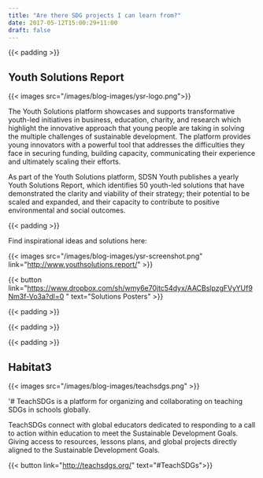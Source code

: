 ```yaml
---
title: "Are there SDG projects I can learn from?"
date: 2017-05-12T15:00:29+11:00
draft: false
---
```


{{< padding >}}

**Youth Solutions Report**
---

{{< images src="/images/blog-images/ysr-logo.png">}}

The Youth Solutions platform showcases and supports transformative youth-led initiatives in business, education, charity, and research which highlight the innovative approach that young people are taking in solving the multiple challenges of sustainable development. The platform provides young innovators with a powerful tool that addresses the difficulties they face in securing funding, building capacity, communicating their experience and ultimately scaling their efforts. 

As part of the Youth Solutions platform, SDSN Youth publishes a yearly Youth Solutions Report, which identifies 50 youth-led solutions that have demonstrated the clarity and viability of their strategy; their potential to be scaled and expanded, and their capacity to contribute to positive environmental and social outcomes.


 {{< padding >}}

Find inspirational ideas and solutions here: 

{{< images src="/images/blog-images/ysr-screenshot.png" link="http://www.youthsolutions.report/" >}}

{{< button link="https://www.dropbox.com/sh/wmy6e70jtc54dyx/AACBslpzgFVyYUf9Nm3f-Vo3a?dl=0 " text="Solutions Posters" >}}

{{< padding >}}

{{< padding >}}

{{< padding >}}

**Habitat3**
---

{{< images src="/images/blog-images/teachsdgs.png" >}}

'# TeachSDGs is a platform for organizing and collaborating on teaching SDGs in schools globally.

TeachSDGs connect with global educators dedicated to responding to a call to action within education to meet the Sustainable Development Goals. Giving access to resources, lessons plans, and global projects directly aligned to the Sustainable Development Goals. 

{{< button link="http://teachsdgs.org/" text="#TeachSDGs">}}
